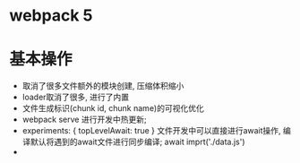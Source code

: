 # webpack 5

# 基本操作
* 取消了很多文件额外的模块创建, 压缩体积缩小
* loader取消了很多, 进行了内置
* 文件生成标识(chunk id, chunk name)的可视化优化
* webpack serve 进行开发中热更新;
* experiments: { topLevelAwait: true } 文件开发中可以直接进行await操作, 编译默认将遇到的await文件进行同步编译; await imprt('./data.js')
*
# 
